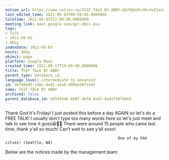 ```yaml
---
notion_url: https://www.notion.so/TGIF-TALK-BY-ABBY-db7666d5c46c4e82a1e6d00be98f1e9f
last_edited_time: 2021-09-03T00:50:00.0000000
talktime: 2021-09-03T22:00:00.0000000
meeting_link: meet.google.com/qpr-dbsi-puu
tags:
- Talk
- 2021-09-03
- Abby
indexDate: 2021-09-03
hosts: Abby
object: page
platform: Google Meet
created_time: 2021-08-17T19:09:00.0000000
title: TGIF TALK BY ABBY
parent_type: database_id
language_level: intermediate to advanced
id: db7666d5-c46c-4e82-a1e6-d00be98f1e9f
name: TGIF TALK BY ABBY
archived: false
parent_database_id: e9339446-880f-4ef0-8ad7-8ad1f507dded
---
```


Thank God It's Friday! I just posted this before a day AGAIN so let's do a FREE TALK!
I usually don't type too many words here so let's just meet and talk to see how it goes😆👍🏻
There were around 15 people who came last time, thank y'all so much!
Can’t wait to see y’all soon!




                                                      One of my FAV cities! (Seattle, WA)







Below are the notices made by the management team: 



